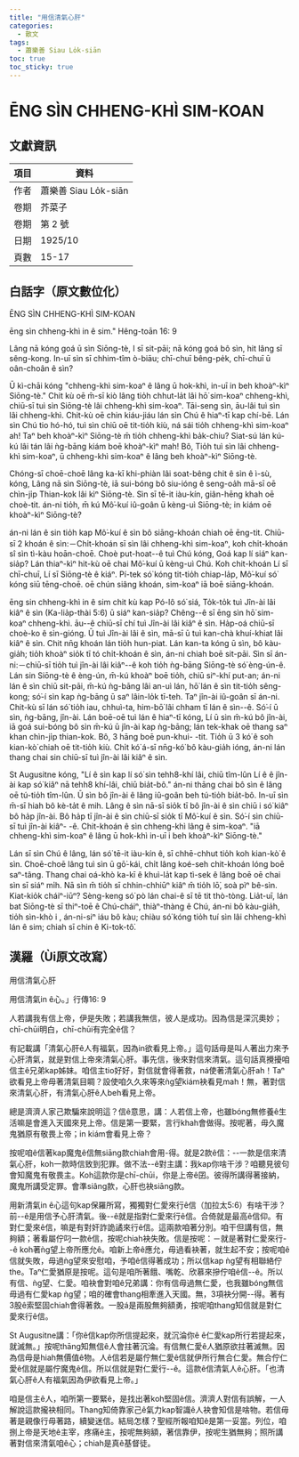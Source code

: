 ```yaml
---
title: "用信清氣心肝"
categories:
  - 散文
tags:
  - 蕭樂善 Siau Lo̍k-siān
toc: true
toc_sticky: true
---
```


# ĒNG SÌN CHHENG-KHÌ SIM-KOAN

## 文獻資訊

| 項目 | 資料 |
|---|---|
| 作者 | 蕭樂善 Siau Lo̍k-siān |
| 卷期 | 芥菜子 |
| 卷期 | 第 2 號 |
| 日期 | 1925/10 |
| 頁數 | 15-17 |

## 白話字（原文數位化）

ĒNG SÌN CHHENG-KHÌ SIM-KOAN

ēng sìn chheng-khì in ê sim." Hêng-toān 16: 9

Lâng nā kóng goá ū sìn Siōng-tè, I sī sit-pāi; nā kóng goá bô sìn, hit lâng sī sêng-kong. In-uī sìn sī chhim-tîm ò-biāu; chī-chuī bêng-pe̍k, chī-chuī ū oân-choân ê sìn?

Ū kì-chāi kóng "chheng-khì sim-koaⁿ ê lâng ū hok-khì, in-uī in beh khoàⁿ-kìⁿ Siōng-tè." Chit kù oē m̄-sī kiò lâng tio̍h chhut-la̍t lâi hō͘ sim-koaⁿ chheng-khì, chiū-sī tuì sìn Siōng-tè lâi chheng-khì sim-koaⁿ. Tāi-seng sìn, āu-lâi tuì sìn lâi chheng-khì. Chit-kù oē chin kiáu-jiáu lán sìn Chú ê hiaⁿ-tī kap chí-bē. Lán sìn Chú tio hó-hó, tuì sìn chiū oē tit-tio̍h kiù, ná sái tio̍h chheng-khì sim-koaⁿ ah! Taⁿ beh khoàⁿ-kìⁿ Siōng-tè m̄ tio̍h chheng-khì ba̍k-chiu? Siat-sú lán kú-kú lâi tán lâi ǹg-bāng kiám boē khoàⁿ-kìⁿ mah! Bô, Tio̍h tuì sìn lâi chheng-khì sim-koaⁿ, ū chheng-khì sim-koaⁿ ê lâng beh khoàⁿ-kìⁿ Siōng-tè.

Chóng-sī choē-choē lâng ka-kī khi-phiàn lâi soat-bêng chit ê sìn ê ì-sù, kóng, Lâng nā sìn Siōng-tè, iā sui-bóng bô siu-ióng ê seng-oa̍h mā-sī oē chìn-ji̍p Thian-kok lâi kìⁿ Siōng-tè. Sìn sī tē-it iàu-kín, giân-hēng khah oē choè-tit. án-ni tio̍h, m̄ kú Mô͘-kuí iû-goân ū kèng-uì Siōng-tè; in kiám oē khoàⁿ-kìⁿ Siōng-tè?

án-ni lán ê sin tio̍h kap Mô͘-kuí ê sìn bô siāng-khoán chiah oē ēng-tit. Chiū-sī 2 khoán ê sìn:－Chi̍t-khoán sī sìn lâi chheng-khì sim-koaⁿ, koh chi̍t-khoán sî sìn tì-kàu hoān-choē. Choè put-hoat--ê tuì Chú kóng, Goá kap lí siáⁿ kan-sia̍p? Lán thiaⁿ-kìⁿ hit-kù oē chai Mô͘-kuí ū kèng-uì Chú. Koh chit-khoán Lí sī chī-chuī, Lí sī Siōng-tè ê kiáⁿ. Pí-tek só͘ kóng tit-tio̍h chiap-la̍p, Mô͘-kuí só͘ kóng siū tēng-choē. oē chún siâng khoán, sim-koaⁿ iā boē siāng-khoán.

ēng sin chheng-khì in ê sim chit kù kap Pó-lô só͘ siá, To̍k-to̍k tuì Jîn-ài lâi kiâⁿ ê sìn (Ka-lia̍p-thài 5:6) ū siáⁿ kan-sia̍p? Chêng--ê sī ēng sìn hō͘ sim-koaⁿ chheng-khì. āu--ê chiū-sī chí tuì Jîn-ài lâi kiâⁿ ê sìn. Ha̍p-oá chiū-sī choè-ko ê sìn-gióng. Ū tuì Jîn-ài lâi ê sìn, mā-sī ū tuì kan-chà khuí-khiat lâi kiâⁿ ê sìn. Chit nn̄g khoán lán tio̍h hun-piat. Lán kan-ta kóng ū sìn, bô kàu-gia̍h; tio̍h khoàⁿ sio̍k tī tó chi̍t-khoán ê sìn, án-ni chiah boē sit-pāi. Sìn sī án-ni:－chiū-sī tio̍h tuì jîn-ài lâi kiâⁿ--ê koh tio̍h ǹg-bāng Siōng-tè só͘ èng-ún-ê. Lán sin Siōng-tè ê èng-ún, m̄-kú khoàⁿ boē tio̍h, chiū siⁿ-khí put-an; án-ni lán ê sìn chiū sit-pāi, m̄-kú ǹg-bāng lâi an-uì lán, hō͘ lán ê sìn tit-tio̍h sêng-kong; só͘-í sìn kap ǹg-bāng ū saⁿ lâin-lo̍k tī-teh. Taⁿ jîn-ài iû-goân sī án-ni. Chit-kù sī lán só͘ tio̍h iau, chhuì-ta, him-bō͘ lâi chham tī lán ê sìn--ê. Só͘-í ū sìn, ǹg-bāng, jîn-ài. Lán boē-oē tuì lán ê hiaⁿ-tī kóng, Lí ū sìn m̄-kú bô jîn-ài, iā goá sui-bóng bô sìn m̄-kú ū jîn-ài kap ǹg-bāng; lán tek-khak oē thang saⁿ khan chìn-ji̍p thian-kok. Bô, 3 hāng boē pun-khui- -tit. Tio̍h ū 3 kó͘ ê soh kian-kò͘ chiah oē tit-tio̍h kiù. Chi̍t kó͘ á-sī nn̄g-kó͘ bô kàu-gia̍h ióng, án-ni lán thang chai sin chiū-sī tuì jîn-ài lâi kiâⁿ ê sìn.

St Augusitne kóng, "Lí ê sìn kap lí só͘ sìn tehh8-khí lâi, chiū tîm-lûn Lí ê ê jîn-ài kap só͘ kiâⁿ nā tehh8 khí-lâi, chiū bia̍t-bô." án-ni thāng chai bô sìn ê lâng oē tú-tio̍h tîm-lûn. Ū sìn bô jîn-ài ê lâng iû-goân beh tú-tio̍h bia̍t-bô. In-uī sìn m̄-sī hiah bô kè-ta̍t ê mih. Lâng ê sìn nā-sī sio̍k tī bô jîn-ài ê sìn chiū i só͘ kiâⁿ bô ha̍p jîn-ài. Bô ha̍p tī jîn-ài ê sìn chiū-sī sio̍k tī Mô͘-kuí ê sìn. Só͘-í sìn chiū-sī tuì jîn-ài kiâⁿ- -ê. Chit-khoán ê sìn chheng-khì lâng ê sim-koaⁿ. "iā chheng-khì sim-koaⁿ ê lâng ū hok-khì in-uī i beh khoàⁿ-kìⁿ Siōng-tè."

Lán sī sìn Chú ê lâng, lán só͘ tē-it iàu-kín ê, sī chhē-chhut tio̍h koh kian-kò͘ ê sìn. Choē-choē lâng tuì sìn ū gō͘-kái, chi̍t lâng koé-seh chit-khoán lóng boē saⁿ-tâng. Thang chai oá-khò ka-kī ê khuì-la̍t kap tì-sek ê lâng boē oē chai sìn sī siáⁿ mi̍h. Nā sìn m̄ tio̍h sī chhin-chhiūⁿ kiâⁿ m̄ tio̍h lō͘, soà pìⁿ bê-sìn. Kiat-kio̍k cháiⁿ-iūⁿ? Sèng-keng só͘ pò lán chai-ê sī tē tit thò-tòng. Lia̍t-uī, lán bat Siōng-tè sī thiⁿ-toē ê Chú-cháiⁿ, thiàⁿ-thàng ê Chú, án-ni bô kàu-gia̍h, tio̍h sìn-khò i , án-ni-siⁿ iáu bô kàu; chiàu só͘ kóng tio̍h tuí sìn lâi chheng-khì lán ê sim; chiah sī chin ê Ki-tok-tô͘.

## 漢羅（Ùi原文改寫）

用信清氣心肝

用信清氣in ê心。」行傳16: 9

人若講我有信上帝，伊是失敗；若講我無信，彼人是成功。因為信是深沉奧妙；chī-chūi明白，chī-chūi有完全ê信？

有記載講「清氣心肝ê人有福氣，因為in欲看見上帝。」這句話毋是叫人著出力來予心肝清氣，就是對信上帝來清氣心肝。事先信，後來對信來清氣。這句話真攪擾咱信主ê兄弟kap姊妹。咱信主tio好好，對信就會得著救，ná使著清氣心肝ah！Taⁿ欲看見上帝毋著清氣目睭？設使咱久久來等來ǹg望kiám袂看見mah！無，著對信來清氣心肝，有清氣心肝ê人beh看見上帝。

總是濟濟人家己欺騙來說明這？信ê意思，講：人若信上帝，也雖bóng無修養ê生活嘛是會進入天國來見上帝。信是第一要緊，言行khah會做得。按呢著，毋久魔鬼猶原有敬畏上帝；in kiám會看見上帝？

按呢咱ê信著kap魔鬼ê信無siāng款chiah會用-得。就是2款ê信：--一款是信來清氣心肝，koh一款時信致到犯罪。做不法--ê對主講：我kap你啥干涉？咱聽見彼句會知魔鬼有敬畏主。Koh這款你是chī-chūi，你是上帝ê囝。彼得所講得著接納，魔鬼所講受定罪。會準siâng款，心肝也袂siāng款。

用新清氣in ê心這句kap保羅所寫，獨獨對仁愛來行ê信（加拉太5:6）有啥干涉？前--ê是用信予心肝清氣。後--ê就是指對仁愛來行ê信。合倚就是最高ê信仰。有對仁愛來ê信，嘛是有對奸詐詭譎來行ê信。這兩款咱著分別。咱干但講有信，無夠額；著看屬佇叼一款ê信，按呢chiah袂失敗。信是按呢：－就是著對仁愛來行--ê koh著ǹg望上帝所應允ê。咱新上帝ê應允，毋過看袂著，就生起不安；按呢咱ê信就失敗，毋過ǹg望來安慰咱，予咱ê信得著成功；所以信kap ǹg望有相聯絡佇the。Taⁿ仁愛猶原是按呢。這句是咱所著餓、嘴乾、欣慕來摻佇咱ê信--ê。所以有信、ǹg望、仁愛。咱袂會對咱ê兄弟講：你有信毋過無仁愛，也我雖bóng無信毋過有仁愛kap ǹg望；咱的確會thang相牽進入天國。無，3項袂分開--得。著有3股ê索堅固chiah會得著救。一股á是兩股無夠額勇，按呢咱thang知信就是對仁愛來行ê信。

St Augusitne講：「你ê信kap你所信提起來，就沉淪你ê ê仁愛kap所行若提起來，就滅無。」按呢thāng知無信ê人會拄著沉淪。有信無仁愛ê人猶原欲拄著滅無。因為信毋是hiah無價值ê物。人ê信若是屬佇無仁愛ê信就伊所行無合仁愛。無合佇仁愛ê信就是屬佇魔鬼ê信。所以信就是對仁愛行--ê。這款ê信清氣人ê心肝。「也清氣心肝ê人有福氣因為伊欲看見上帝。」

咱是信主ê人，咱所第一要緊ê，是找出著koh堅固ê信。濟濟人對信有誤解，一人解說這款攏袂相同。Thang知倚靠家己ê氣力kap智識ê人袂會知信是啥物。若信毋著是親像行毋著路，續變迷信。結局怎樣？聖經所報咱知ê是第一妥當。列位，咱捌上帝是天地ê主宰，疼痛ê主，按呢無夠額，著信靠伊，按呢生猶無夠；照所講著對信來清氣咱ê心；chiah是真ê基督徒。
